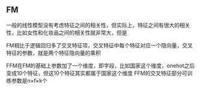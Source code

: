 ## FM

一般的线性模型没有考虑特征之间的相关性，但实际上，特征之间有很大的相关性，比如女性和化妆品之间的相关性就非常大，但是

FM相比于逻辑回归多了交叉特征项，交叉特征中每个特征对应一个隐向量，交叉特征的参数，就是两个特征隐向量的乘积





FFM在FM的基础上参数加了一个维度，即字段，比如国家这个维度，onehot之后变成10个特征，但这10个特征其实都属于国家这个维度 FFM的交叉特征部分可训练参数是n×f×k个